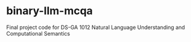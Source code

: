 # binary-llm-mcqa
Final project code for DS-GA 1012 Natural Language Understanding and Computational Semantics
